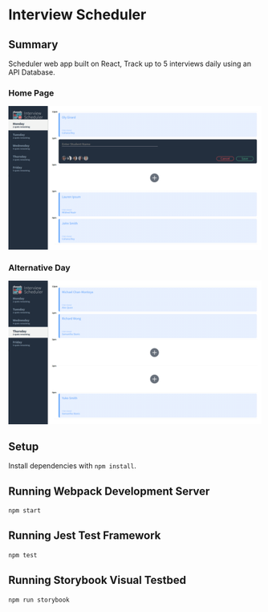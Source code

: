 # Interview Scheduler

## Summary

Scheduler web app built on React, Track up to 5 interviews daily using an API Database.

### Home Page

![alt text](https://github.com/girOly/scheduler/blob/master/docs/homepage.png?raw=true)

### Alternative Day

![alt text](https://github.com/girOly/scheduler/blob/master/docs/altday.png?raw=true)

## Setup

Install dependencies with `npm install`.

## Running Webpack Development Server

```sh
npm start
```

## Running Jest Test Framework

```sh
npm test
```

## Running Storybook Visual Testbed

```sh
npm run storybook




```
